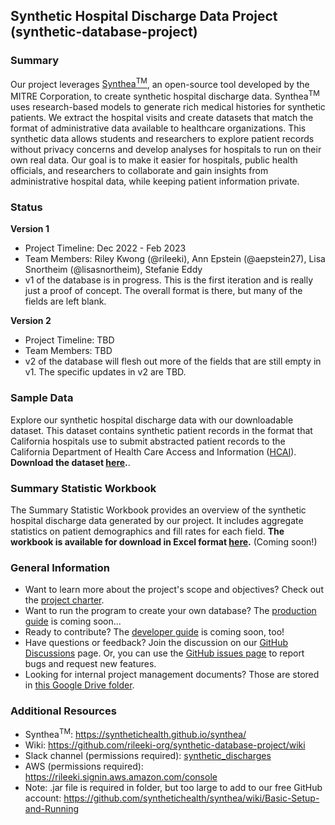 ## Synthetic Hospital Discharge Data Project (synthetic-database-project)


### Summary
Our project leverages [Synthea<sup>TM</sup>](https://synthetichealth.github.io/synthea/), an open-source tool developed by the MITRE Corporation, to create synthetic hospital discharge data. Synthea<sup>TM</sup> uses research-based models to generate rich medical histories for synthetic patients.  We extract the hospital visits and create datasets that match the format of administrative data available to healthcare organizations. This synthetic data allows students and researchers to explore patient records without privacy concerns and develop analyses for hospitals to run on their own real data. Our goal is to make it easier for hospitals, public health officials, and researchers to collaborate and gain insights from administrative hospital data, while keeping patient information private.

### Status
**Version 1**
- Project Timeline: Dec 2022 - Feb 2023
- Team Members: Riley Kwong (@rileeki), Ann Epstein (@aepstein27), Lisa Snortheim (@lisasnortheim), Stefanie Eddy
- v1 of the database is in progress.  This is the first iteration and is really just a proof of concept.  The overall format is there, but many of the fields are left blank.

**Version 2**
- Project Timeline: TBD
- Team Members: TBD
- v2 of the database will flesh out more of the fields that are still empty in v1. The specific updates in v2 are TBD.

### Sample Data
Explore our synthetic hospital discharge data with our downloadable dataset. This dataset contains synthetic patient records in the format that California hospitals use to submit abstracted patient records to the California Department of Health Care Access and Information ([HCAI](https://hcai.ca.gov/data-and-reports/submit-data/patient-data/inpatient-reporting/
)).  **Download the dataset [here](data/sample_data.csv).**. 

### Summary Statistic Workbook
The Summary Statistic Workbook provides an overview of the synthetic hospital discharge data generated by our project. It includes aggregate statistics on patient demographics and fill rates for each field. **The workbook is available for download in Excel format [here](data/summary_workbook.xlsx).** (Coming soon!)

### General Information
- Want to learn more about the project's scope and objectives? Check out the [project charter](documentation/PROJECT_CHARTER.md).
- Want to run the program to create your own database? The [production guide](documentation/PRODUCTION_GUIDE.md) is coming soon...
- Ready to contribute? The [developer guide](documentation/DEVELOPER_GUIDE.md) is coming soon, too!
- Have questions or feedback? Join the discussion on our [GitHub Discussions](https://github.com/rileeki-org/synthetic-database-project/discussions) page.  Or, you can use the [GitHub issues page](https://github.com/rileeki-org/synthetic-database-project/issues) to report bugs and request new features.
- Looking for internal project management documents? Those are stored in [this Google Drive folder](https://drive.google.com/drive/folders/1W4jLmDP6Cl9c2Ocqv08kpu6Y8ToMK7Hy).

### Additional Resources
- Synthea<sup>TM</sup>: https://synthetichealth.github.io/synthea/
- Wiki: https://github.com/rileeki-org/synthetic-database-project/wiki
- Slack channel (permissions required): [synthetic_discharges](https://rileeki.slack.com/archives/C04DCD1PYJE)
- AWS (permissions required): https://rileeki.signin.aws.amazon.com/console
- Note: .jar file is required in folder, but too large to add to our free GitHub account: https://github.com/synthetichealth/synthea/wiki/Basic-Setup-and-Running


